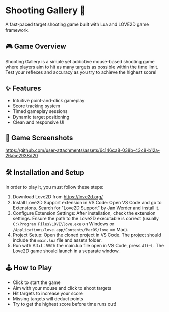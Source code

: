 # Shooting Gallery 🎯

A fast-paced target shooting game built with Lua and LÖVE2D game framework.

## 🎮 Game Overview

Shooting Gallery is a simple yet addictive mouse-based shooting game where players aim to hit as many targets as possible within the time limit. Test your reflexes and accuracy as you try to achieve the highest score!

## ✨ Features

- Intuitive point-and-click gameplay
- Score tracking system
- Timed gameplay sessions
- Dynamic target positioning
- Clean and responsive UI

## 🚀 Game Screenshots

https://github.com/user-attachments/assets/6c146ca8-038b-43c8-b12a-26a5e2938d20

## 🛠️ Installation and Setup

In order to play it, you must follow these steps:

1. Download Love2D from https://love2d.org/
2. Install Love2D Support extension in VS Code:
   Open VS Code and go to Extensions. Search for "Love2D Support" by Jan Werder and install it.
3. Configure Extension Settings:
   After installation, check the extension settings. Ensure the path to the Love2D executable is correct (usually `C:\Program Files\LOVE\love.exe` on Windows or `/Applications/love.app/Contents/MacOS/love` on Mac).
4. Project Setup:
   Open the cloned project in VS Code. The project should include the `main.lua` file and assets folder.
5. Run with Alt+L:
   With the main.lua file open in VS Code, press `Alt+L`. The Love2D game should launch in a separate window.

## 🕹️ How to Play

- Click to start the game
- Aim with your mouse and click to shoot targets
- Hit targets to increase your score
- Missing targets will deduct points
- Try to get the highest score before time runs out!

